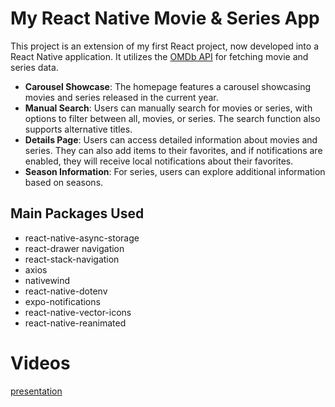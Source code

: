 # My React Native Movie & Series App

This project is an extension of my first React project, now developed into a React Native application. It utilizes the [OMDb API](https://www.omdbapi.com/) for fetching movie and series data.

- **Carousel Showcase**: The homepage features a carousel showcasing movies and series released in the current year.
- **Manual Search**: Users can manually search for movies or series, with options to filter between all, movies, or series. The search function also supports alternative titles.
- **Details Page**: Users can access detailed information about movies and series. They can also add items to their favorites, and if notifications are enabled, they will receive local notifications about their favorites.
- **Season Information**: For series, users can explore additional information based on seasons.

## Main Packages Used

- react-native-async-storage
- react-drawer navigation
- react-stack-navigation
- axios
- nativewind
- react-native-dotenv
- expo-notifications
- react-native-vector-icons
- react-native-reanimated

# Videos

[presentation](https://www.youtube.com/watch?v=ZSIY7SHp80w)